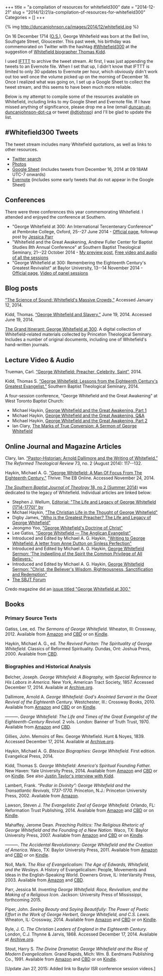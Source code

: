 +++
title = "a compilation of resources for whitefield300"
date = "2014-12-21"
slug = "2014/12/21/a-compilation-of-resources-for-whitefield300"
Categories = []
+++

[tweets-hashtag]: https://twitter.com/hashtag/Whitefield300

{% img http://duncanjohnson.ca/images/2014/12/whitefield.jpg %}

On 16 December 1714 ([O.S.](http://en.wikipedia.org/wiki/Old_Style_and_New_Style_dates)), George Whitefield was born at the Bell Inn, Southgate Street, Gloucester. This past week, his birthday was commemorated on Twitter with the hashtag [#Whitefield300][tweets-hashtag] at the suggestion of [Whitefield biographer Thomas Kidd](https://twitter.com/ThomasSKidd/status/539919555921862656).

I used [IFTTT](http://ifttt.com/) to archive the tweet stream. At first, I was just appending the tweets to an Evernote file. When I set that up, I didn't know that IFTTT is limited to only 30 updates to Evernote per hour, which obviously didn't work out too well once the volume picked up on the morning of December 16. Once I realized what was going on, I set up a Google Sheet to collect the tweet stream, and this seems to have been much more reliable. 

Below is my attempt to compile some of the resources available on Whitefield, including links to my Google Sheet and Evernote file. If I have missed anything of significance, please drop me a line (email [duncan-at-duncanjohnson-dot-ca](&#x6d;&#x61;&#x69;&#108;&#116;&#x6f;&#58;&#100;&#106;&#x6f;&#104;&#110;&#x73;&#x6f;&#110;&#64;&#102;&#x6f;&#x75;&#110;&#100;&#x61;&#116;&#x69;&#x6f;&#110;&#98;&#x61;&#112;&#116;&#x69;&#x73;&#116;&#x63;&#x6f;&#108;&#108;&#x65;&#x67;&#x65;&#46;&#x63;&#x61;) or tweet [\@dtjohnso](https://twitter.com/dtjohnso)) and I'll be glad to update the list.

<!-- more -->

## #Whitefield300 Tweets

The tweet stream includes many Whitefield quotations, as well as links to other resources.

* [Twitter search][tweets-hashtag]
* [Photos](https://twitter.com/search?q=%23Whitefield300&mode=photos)
* [Google Sheet](https://docs.google.com/spreadsheets/d/1guKMzlGxnaRRhTz9Pv0PQFzaiOo2U7lhD3PDu4dLOCI/edit?usp=sharing) (includes tweets from December 16, 2014 at 09:18AM UTC-7 onwards)
* [Evernote](http://www.evernote.com/l/ACi9WKKF5AtEE7JczIRRB3RlihJZu9cc5rs/) (includes some early tweets that do not appear in the Google Sheet)

## Conferences

There were three conferences this year commemorating Whitefield. I attended and enjoyed the conference at Southern.

* "George Whitefield at 300: An International Tercentenary Conference" at Pembroke College, Oxford, 25--27 June 2014 - [Official page](http://www.mwrc.ac.uk/whitefield-conference/), followup post by [Jessica Parr](http://earlyamericanists.com/2014/07/10/guest-post-george-whitefield-at-300-conference-recap/) 
* "Whitefield and the Great Awakening, Andrew Fuller Center for Baptist Studies 8th Annual Conference" at Southern Baptist Theological Seminary, 21--22 October 2014 - [My preview post](http://duncanjohnson.ca/blog/2014/10/11/whitefield-and-the-great-awakening-conference/), [Free video and audio of all the sessions](http://www.andrewfullercenter.org/blog/2014/11/video-and-audio-of-whitefield-and-the-great-awakening-conference/)
* "George Whitefield at 300: Remembering the Eighteenth Century's Greatest Revivalist" at Baylor University, 13--14 November 2014 - [Official page](http://www.baylorisr.org/2014/11/whitefield-symposium/), [Video of panel sessions](http://www.youtube.com/playlist?list=PL0JmtbsEea3iQg4PphJ7luoOMjYxsO0Ns)

## Blog posts

[“The Science of Sound: Whitefield's Massive Crowds,”](http://thegospelcoalition.org/blogs/tgc/2014/01/09/the-science-of-sound-whitefields-massive-crowds/) Accessed January 12, 2014.

Kidd, Thomas. [“George Whitefield and Slavery,”](http://us3.campaign-archive1.com/?u=393885e6de8bef994ad9a4c3b&id=97fb150c7e&e=f6930787a8) June 19, 2014. Accessed June 19, 2014. 

[The Grand Itinerant: George Whitefield at 300](http://digitalexhibits.ptsem.edu/exhibits/show/the-grand-itinerant---george-w). A digital collection of Whitefield-related materials collected by Princeton Theological Seminary. Includes a number of original documents, including one of Whitefield's hand-written journals.

## Lecture Video & Audio

Trueman, Carl. [“George Whitefield: Preacher, Celebrity, Saint”](http://vimeo.com/111740829), 2014.

Kidd, Thomas S. [“George Whitefield: Lessons from the Eighteenth Century's Greatest Evangelist.”](https://vimeo.com/93374328) Southern Baptist Theological Seminary, 2014.

A four-session conference, "George Whitefield and the Great Awakening" at West Toronto Baptist Church:

* Michael Haykin, [George Whitefield and the Great Awakening, Part 1](http://www.sermonaudio.com/sermoninfo.asp?SID=111814161482)
* Michael Haykin, [George Whitefield and the Great Awakening, Q&A](http://www.sermonaudio.com/sermoninfo.asp?SID=1118141641352)
* Michael Haykin, [George Whitefield and the Great Awakening, Part 2](http://www.sermonaudio.com/sermoninfo.asp?SID=1118141638271)
* Ian Clary, [The Marks of True Conversion: A Sermon of George Whitefield](http://www.sermonaudio.com/sermoninfo.asp?SID=1118141646520)

## Online Journal and Magazine Articles

Clary, Ian. [“Pastor-Historian: Arnold Dallimore and the Writing of Whitefield.”](https://www.academia.edu/8590577/Pastor-Historian_Arnold_Dallimore_and_the_Writing_of_Whitefield) *The Reformed Theological Review* 73, no. 2 (August 2014): 117--132.

Haykin, Michael A. G. [“George Whitefield: A Man Of Focus From The Eighteenth Century.”](http://www.thrive-magazine.ca/qry/page.taf?id=27&_function=atcldetail&sbtatcl_uid1=229) Thrive: The EB Online. Accessed November 24, 2014. 

[*The Southern Baptist Journal of Theology* 18, no 2 (Summer 2014)](http://www.sbts.edu/resources/category/journal-of-theology/sbjt-182-summer-2014/) was dedicated to the legacy of Whitefield. Individual articles are linked below:

* Stephen J. Wellum, [Editorial: "The Life and Legacy of George Whitefield (1714-1770)" by ](http://www.sbts.edu/resources/journal-of-theology/sbjt-182-summer-2014/editorial-the-life-and-legacy-of-george-whitefield-1714-1770/)
* Michael Haykin, ["The Christian Life in the Thought of George Whitefield"](http://www.sbts.edu/resources/journal-of-theology/sbjt-182-summer-2014/the-christian-life-in-the-thought-of-george-whitefield/)
* Digby James, ["Who is the Greatest Preacher? The Life and Legacy of George Whitefield"](http://www.sbts.edu/resources/journal-of-theology/sbjt-182-summer-2014/who-is-the-greatest-preacher-the-life-and-legacy-of-george-whitefield/)
* Jeongmo Yoo, ["George Whitefield's Doctrine of Christ"](http://www.sbts.edu/resources/journal-of-theology/sbjt-182-summer-2014/george-whitefields-doctrine-of-christ/)
* Lee Gatiss, ["George Whitefield — The Anglican Evangelist"](http://www.sbts.edu/resources/journal-of-theology/sbjt-182-summer-2014/george-whitefield-the-angelican-evangelist/)
* Introduced and Edited by Michael A. G. Haykin, ["Writing to George Whitefield: A letter from Anne Dutton on Sinless Perfection"](http://www.sbts.edu/resources/journal-of-theology/sbjt-182-summer-2014/writing-to-george-whitefield-a-letter-from-anne-dutton-on-sinless-perfection/)
* Introduced and Edited by Michael A. G. Haykin, [George Whitefield Sermon: ‘The Indwelling of the Spirit the Common Privilege of All Believers.'](http://www.sbts.edu/resources/journal-of-theology/sbjt-182-summer-2014/george-whitefield-sermon-the-indwelling-of-the-spirit-the-common-privilege-of-all-believers/) 
* Introduced and Edited by Michael A. G. Haykin, [George Whitefield Sermon: "Christ, the Believer's Wisdom, Righteousness, Sanctification and Redemption"](http://www.sbts.edu/resources/journal-of-theology/sbjt-182-summer-2014/george-whitefield-sermon-christ-the-believers-wisdom-righteousness-sanctification-and-redemption/)
* [The SBJT Forum](http://www.sbts.edu/resources/journal-of-theology/sbjt-182-summer-2014/the-sbjt-forum-2/)

Credo magazine did an [issue titled "George Whitefield at 300."](http://www.credomag.com/george-whitefield-at-300/)

## Books

### Primary Source Texts

Gatiss, Lee, ed. *The Sermons of George Whitefield.* Wheaton, Ill: Crossway, 2012.  Available from [Amazon](http://www.amazon.ca/gp/product/143353245X/ref=as_li_ss_tl?ie=UTF8&camp=15121&creative=390961&creativeASIN=143353245X&linkCode=as2&tag=duncanjohns04-20) and [CBD](http://www.christianbook.com/Christian/Books/product?event=AFF&p=1178855&item_no=532451) or on [Kindle](http://www.amazon.ca/gp/product/B008YGE8PU/ref=as_li_ss_tl?ie=UTF8&camp=15121&creative=390961&creativeASIN=B008YGE8PU&linkCode=as2&tag=duncanjohns04-20).

Haykin, Michael A. G., ed. *The Revived Puritan: The Spirituality of George Whitefield.* Classics of Reformed Spirituality. Dundas, Ont: Joshua Press, 2000. Available from [CBD](http://www.christianbook.com/Christian/Books/product?event=AFF&p=1178855&item_no=400062).

### Biographies and Historical Analysis

Belcher, Joseph. *George Whitefield: A Biography, with Special Reference to His Labors in America.* New York, American Tract Society, 1857. Accessed December 17, 2014. Available at [Archive.org](http://archive.org/details/georgewhitefield00belc).

Dallimore, Arnold A. *George Whitefield: God's Anointed Servant in the Great Revival of the Eighteenth Century.* Westchester, Ill.: Crossway Books, 2010. Available from [Amazon](http://www.amazon.ca/gp/product/1433513412/ref=as_li_ss_tl?ie=UTF8&camp=15121&creative=390961&creativeASIN=1433513412&linkCode=as2&tag=duncanjohns04-20) and [CBD](http://www.christianbook.com/Christian/Books/product?event=AFF&p=1178855&item_no=513411) or on [Kindle](http://www.amazon.ca/gp/product/B00A0XABJM/ref=as_li_ss_tl?ie=UTF8&camp=15121&creative=390961&creativeASIN=B00A0XABJM&linkCode=as2&tag=duncanjohns04-20).

———. *George Whitefield: The Life and Times of the Great Evangelist of the Eighteenth-Century Revival.* 2 vols. London: Banner of Truth Trust, 1970. Available from [Amazon](http://www.amazon.ca/gp/product/0851517307/ref=as_li_ss_tl?ie=UTF8&camp=15121&creative=390961&creativeASIN=0851517307&linkCode=as2&tag=duncanjohns04-20) and [CBD](http://www.christianbook.com/Christian/Books/product?event=AFF&p=1178855&item_no=517302).

Gillies, John. Memoirs of Rev. George Whitefield. Hunt & Noyes, 1839. Accessed December 17, 2014. Available at [Archive.org](http://archive.org/details/memoirsrevgeorg03whitgoog).

Haykin, Michael A. G. *Bitesize Biographies: George Whitefield.* First edition. Evangelical Press, 2014.

Kidd, Thomas S. *George Whitefield: America's Spiritual Founding Father.* New Haven: Yale University Press, 2014. Available from [Amazon](http://www.amazon.ca/gp/product/0300181620/ref=as_li_ss_tl?ie=UTF8&camp=15121&creative=390961&creativeASIN=0300181620&linkCode=as2&tag=duncanjohns04-20) and [CBD](http://www.christianbook.com/Christian/Books/product?event=AFF&p=1178855&item_no=181623) or on [Kindle](http://www.amazon.ca/gp/product/B00O56PTU6/ref=as_li_ss_tl?ie=UTF8&camp=15121&creative=390961&creativeASIN=B00O56PTU6&linkCode=as2&tag=duncanjohns04-20). See also [Justin Taylor's interview with Kidd](http://www.thegospelcoalition.org/blogs/justintaylor/2014/12/16/an-interview-with-thomas-kidd-on-george-whitefield/).

Lambert, Frank. *“Pedlar in Divinity”: George Whitefield and the Transatlantic Revivals, 1737-1770.* Princeton, N.J.: Princeton University Press, 2002. Available from [Amazon](http://www.amazon.ca/gp/product/0691032963/ref=as_li_ss_tl?ie=UTF8&camp=15121&creative=390961&creativeASIN=0691032963&linkCode=as2&tag=duncanjohns04-20).

Lawson, Steven J. *The Evangelistic Zeal of George Whitefield.* Orlando, FL: Reformation Trust Publishing, 2014. Available from [Amazon](http://www.amazon.ca/gp/product/1567693636/ref=as_li_ss_tl?ie=UTF8&camp=15121&creative=390961&creativeASIN=1567693636&linkCode=as2&tag=duncanjohns04-20) and [CBD](http://www.christianbook.com/Christian/Books/product?event=AFF&p=1178855&item_no=693638) or on [Kindle](http://www.amazon.ca/gp/product/B00IJH7B3K/ref=as_li_ss_tl?ie=UTF8&camp=15121&creative=390961&creativeASIN=B00IJH7B3K&linkCode=as2&tag=duncanjohns04-20).

Mahaffey, Jerome Dean. *Preaching Politics: The Religious Rhetoric of George Whitefield and the Founding of a New Nation.* Waco, TX: Baylor University Press, 2007. Available from [Amazon](http://www.amazon.ca/gp/product/1932792880/ref=as_li_ss_tl?ie=UTF8&camp=15121&creative=390961&creativeASIN=1932792880&linkCode=as2&tag=duncanjohns04-20) and [CBD](http://www.christianbook.com/Christian/Books/product?event=AFF&p=1178855&item_no=792881) or on [Kindle](http://www.amazon.ca/gp/product/B0019JHD74/ref=as_li_ss_tl?ie=UTF8&camp=15121&creative=390961&creativeASIN=B0019JHD74&linkCode=as2&tag=duncanjohns04-20).
 
———. *The Accidental Revolutionary: George Whitefield and the Creation of America.* Waco, TX: Baylor University Press, 2011. Available from [Amazon](http://www.amazon.ca/gp/product/1602583919/ref=as_li_ss_tl?ie=UTF8&camp=15121&creative=390961&creativeASIN=1602583919&linkCode=as2&tag=duncanjohns04-20) and [CBD](http://www.christianbook.com/Christian/Books/product?event=AFF&p=1178855&item_no=583917) or on [Kindle](http://www.amazon.ca/gp/product/B00IGDXJ1A/ref=as_li_ss_tl?ie=UTF8&camp=15121&creative=390961&creativeASIN=B00IGDXJ1A&linkCode=as2&tag=duncanjohns04-20).

Noll, Mark. *The Rise of Evangelicalism: The Age of Edwards, Whitefield, and the Wesleys.* A History of Evangelicalism: People, Movements and Ideas in the English-Speaking World. Downers Grove, IL: InterVarsity Press, 2003. Available from [Amazon](http://www.amazon.ca/gp/product/0830838910/ref=as_li_ss_tl?ie=UTF8&camp=15121&creative=390961&creativeASIN=0830838910&linkCode=as2&tag=duncanjohns04-20) and [CBD](http://www.christianbook.com/Christian/Books/product?event=AFF&p=1178855&item_no=838912).

Parr, Jessica M. *Inventing George Whitefield: Race, Revivalism, and the Making of a Religious Icon.* Jackson: University Press of Mississippi, forthcoming 2015.

Piper, John. *Seeing Beauty and Saying Beautifully: The Power of Poetic Effort in the Work of George Herbert, George Whitefield, and C.S. Lewis.* Wheaton, IL: Crossway, 2014. Available from [Amazon](http://www.amazon.ca/gp/product/1433542943/ref=as_li_ss_tl?ie=UTF8&camp=15121&creative=390961&creativeASIN=1433542943&linkCode=as2&tag=duncanjohns04-20) and [CBD](http://www.christianbook.com/Christian/Books/product?event=AFF&p=1178855&item_no=542947) or on [Kindle](http://www.amazon.ca/gp/product/B00KCS49WK/ref=as_li_ss_tl?ie=UTF8&camp=15121&creative=390961&creativeASIN=B00KCS49WK&linkCode=as2&tag=duncanjohns04-20).

Ryle, J. C. *The Christian Leaders of England in the Eighteenth Century.* London, C.J. Thynne & Jarvis, 1868. Accessed December 17, 2014. Available at [Archive.org](http://archive.org/details/christianleaders00ryleuoft).

Stout, Harry S. *The Divine Dramatist: George Whitefield and the Rise of Modern Evangelicalism.* Grand Rapids, Mich: Wm. B. Eerdmans Publishing Co., 1991. Available from [Amazon](http://www.amazon.ca/gp/product/0802801544/ref=as_li_ss_tl?ie=UTF8&camp=15121&creative=390961&creativeASIN=0802801544&linkCode=as2&tag=duncanjohns04-20) and [CBD](http://www.christianbook.com/Christian/Books/product?event=AFF&p=1178855&item_no=0154) or on [Kindle](http://www.amazon.ca/gp/product/B00352M9OK/ref=as_li_ss_tl?ie=UTF8&camp=15121&creative=390961&creativeASIN=B00352M9OK&linkCode=as2&tag=duncanjohns04-20).

[Update Jan 27, 2015: Added link to Baylor ISR conference session videos.]
